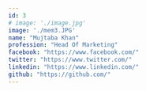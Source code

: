 ```yaml
---
id: 3
# image: './image.jpg'
image: './mem3.JPG'
name: "Mujtaba Khan"
profession: "Head Of Marketing"
facebook: "https://www.facebook.com/"
twitter: "https://www.twitter.com/"
linkedin: "https://www.linkedin.com/"
github: "https://github.com/"
---
```

